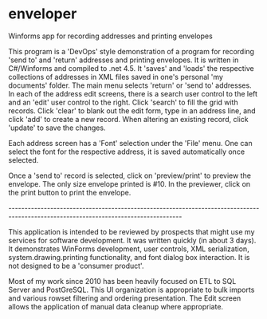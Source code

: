 # enveloper
Winforms app for recording addresses and printing envelopes

This program is a 'DevOps' style demonstration of a program for recording 'send to' and 'return' addresses and printing envelopes. It is written in C#/Winforms and compiled to .net 4.5. It 'saves' and 'loads' the respective collections of addresses in XML files saved in one's personal 'my documents' folder. The main menu selects 'return' or 'send to' addresses. In each of the address edit screens, there is a search user control to the left and an 'edit' user control to the right. Click 'search' to fill the grid with records. Click 'clear' to blank out the edit form, type in an address line, and click 'add' to create a new record. When altering an existing record, click 'update' to save the changes.

Each address screen has a 'Font' selection under the 'File' menu. One can select the font for the respective address, it is saved automatically once selected.

Once a 'send to' record is selected, click on 'preview/print' to preview the envelope.  The only size envelope printed is #10. In the previewer, click on the print button to print the envelope.

*------------------------------------------------------------------------------------------------------------------------------------*

This application is intended to be reviewed by prospects that might use my services for software development. It was written quickly (in about 3 days). It demonstrates WinForms development, user controls, XML serialization, system.drawing.printing functionality, and font dialog box interaction. It is not designed to be a 'consumer product'.

Most of my work since 2010 has been heavily focused on ETL to SQL Server and PostGreSQL. This UI organization is appropriate to bulk imports and various rowset filtering and ordering presentation. The Edit screen allows the application of manual data cleanup where appropriate.
